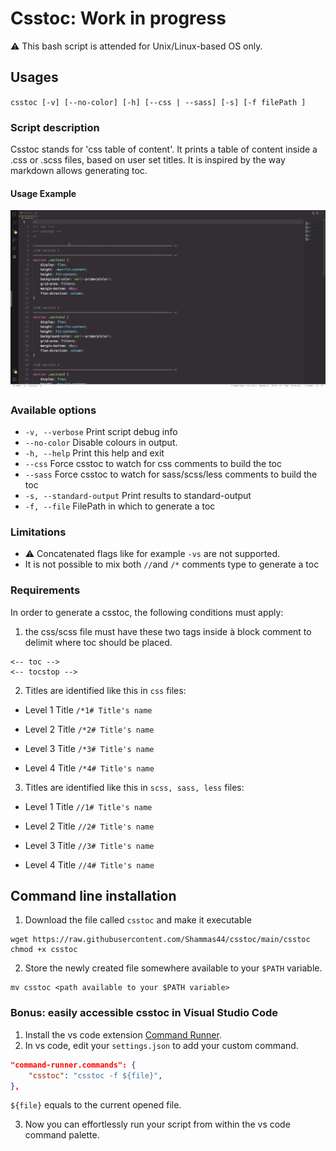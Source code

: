 # Csstoc: Work in progress 
:warning: This bash script is attended for Unix/Linux-based OS only.
## Usages 
`csstoc [-v] [--no-color] [-h] [--css | --sass] [-s] [-f filePath ]`
### Script description
Csstoc stands for 'css table of content'. It prints a table of content inside a .css or .scss files, based on user set titles. It is inspired by the way markdown allows generating toc.

#### Usage Example
![animated usage example](example.gif)
### Available options
- `-v, --verbose` Print script debug info 
- `--no-color` Disable colours in output.
- `-h, --help` Print this help and exit 
- `--css` Force csstoc to watch for css comments to build the toc   
- `--sass` Force csstoc to watch for sass/scss/less comments to build the toc   
- `-s, --standard-output` Print results to standard-output
- `-f, --file` FilePath in which to generate a toc 

### Limitations
- :warning: Concatenated flags like for example `-vs` are not supported.
- It is not possible to mix both `//`and `/*` comments type to generate a toc    

### Requirements
In order to generate a csstoc, the following conditions must apply:
1. the css/scss file must have these two tags inside à block comment to delimit where toc should be placed.
``` 
<-- toc -->
<-- tocstop -->
```
2. Titles are identified like this in `css` files:
- Level 1 Title 
`/*1# Title's name`

- Level 2 Title 
`/*2# Title's name`

- Level 3 Title 
`/*3# Title's name`

- Level 4 Title 
`/*4# Title's name`

3. Titles are identified like this in `scss, sass, less` files:
- Level 1 Title 
`//1# Title's name`

- Level 2 Title 
`//2# Title's name`

- Level 3 Title 
`//3# Title's name`

- Level 4 Title 
`//4# Title's name`
## Command line installation
1. Download the file called `csstoc` and make it executable
```
wget https://raw.githubusercontent.com/Shammas44/csstoc/main/csstoc
chmod +x csstoc
```
2. Store the newly created file somewhere available to your `$PATH` variable.
```
mv csstoc <path available to your $PATH variable>
```

### Bonus: easily accessible csstoc in Visual Studio Code
1. Install the vs code extension [Command Runner](https://github.com/edonet/vscode-command-runner).
2. In vs code, edit your `settings.json` to add your custom command.

```json 
"command-runner.commands": {
    "csstoc": "csstoc -f ${file}",
},
```

`${file}` equals to the current opened file.

3. Now you can effortlessly run your script from within the vs code command palette.
